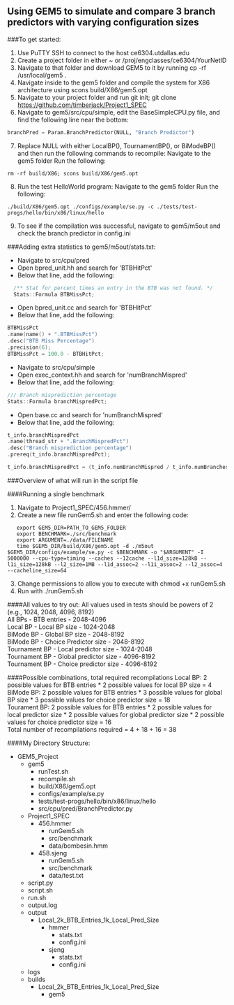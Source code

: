 ## Using GEM5 to simulate and compare 3 branch predictors with varying configuration sizes

###To get started:

1. Use PuTTY SSH to connect to the host ce6304.utdallas.edu
2. Create a project folder in either ~ or /proj/engclasses/ce6304/YourNetID
3. Navigate to that folder and download GEM5 to it by running cp -rf /usr/local/gem5 .
4. Navigate inside to the gem5 folder and compile the system for X86 architecture using scons build/X86/gem5.opt
5. Navigate to your project folder and run git init; git clone https://github.com/timberjack/Project1_SPEC
6. Navigate to gem5/src/cpu/simple, edit the BaseSimpleCPU.py file, and find the following line near the bottom:

```python
branchPred = Param.BranchPredictor(NULL, "Branch Predictor")
```

7. Replace NULL with either LocalBP(), TournamentBP(), or BiModeBP() and then run the following commands to recompile:
   Navigate to the gem5 folder
   Run the following:

```console
rm -rf build/X86; scons build/X86/gem5.opt
```

8. Run the test HelloWorld program:
   Navigate to the gem5 folder
   Run the following:

```console
./build/X86/gem5.opt ./configs/example/se.py -c ./tests/test-progs/hello/bin/x86/linux/hello
```

9. To see if the compilation was successful, navigate to gem5/m5out and check the branch predictor in config.ini

###Adding extra statistics to gem5/m5out/stats.txt:

- Navigate to src/cpu/pred
- Open bpred_unit.hh and search for 'BTBHitPct'
- Below that line, add the following:

```c
  /** Stat for percent times an entry in the BTB was not found. */
  Stats::Formula BTBMissPct;
```

- Open bpred_unit.cc and search for 'BTBHitPct'
- Below that line, add the following:

```c
BTBMissPct
.name(name() + ".BTBMissPct")
.desc("BTB Miss Percentage")
.precision(6);
BTBMissPct = 100.0 - BTBHitPct;
```

- Navigate to src/cpu/simple
- Open exec_context.hh and search for 'numBranchMispred'
- Below that line, add the following:

```c
/// Branch misprediction percentage
Stats::Formula branchMispredPct;
```

- Open base.cc and search for 'numBranchMispred'
- Below that line, add the following:

```c
t_info.branchMispredPct
.name(thread_str + ".BranchMispredPct")
.desc("Branch misprediction percentage")
.prereq(t_info.branchMispredPct);

t_info.branchMispredPct = (t_info.numBranchMispred / t_info.numBranches) \* 100;
```

###Overview of what will run in the script file

####Running a single benchmark

1. Navigate to Project1_SPEC/456.hmmer/
2. Create a new file runGem5.sh and enter the following code:

```console
   export GEM5_DIR=PATH_TO_GEM5_FOLDER
   export BENCHMARK=./src/benchmark
   export ARGUMENT=./data/FILENAME
   time $GEM5_DIR/build/X86/gem5.opt -d ./m5out $GEM5_DIR/configs/example/se.py -c $BENCHMARK -o "$ARGUMENT" -I 5000000 --cpu-type=timing --caches --12cache --l1d_size=128kB --l1i_size=128kB --l2_size=1MB --l1d_assoc=2 --l1i_assoc=2 --l2_assoc=4 --cacheline_size=64
```

3. Change permissions to allow you to execute with chmod +x runGem5.sh
4. Run with ./runGem5.sh

####All values to try out:
All values used in tests should be powers of 2 (e.g., 1024, 2048, 4096, 8192)\
All BPs - BTB entries - 2048-4096\
Local BP - Local BP size - 1024-2048\
BiMode BP - Global BP size - 2048-8192\
BiMode BP - Choice Predictor size - 2048-8192\
Tournament BP - Local predictor size - 1024-2048\
Tournament BP - Global predictor size - 4096-8192\
Tournament BP - Choice predictor size - 4096-8192

####Possible combinations, total required recompilations
Local BP: 2 possible values for BTB entries \* 2 possible values for local BP size = 4\
BiMode BP: 2 possible values for BTB entries \* 3 possible values for global BP size \* 3 possible values for choice predictor size = 18\
Tourament BP: 2 possible values for BTB entries \* 2 possible values for local predictor size \* 2 possible values for global predictor size \* 2 possible values for choice predictor size = 16\
Total number of recompilations required = 4 + 18 + 16 = 38

####My Directory Structure:

- GEM5_Project
  - gem5
    - runTest.sh
    - recompile.sh
    - build/X86/gem5.opt
    - configs/example/se.py
    - tests/test-progs/hello/bin/x86/linux/hello
    - src/cpu/pred/BranchPredictor.py
  - Project1_SPEC
    - 456.hmmer
      - runGem5.sh
      - src/benchmark
      - data/bombesin.hmm
    - 458.sjeng
      - runGem5.sh
      - src/benchmark
      - data/test.txt
  - script.py
  - script.sh
  - run.sh
  - output.log
  - output
    - Local_2k_BTB_Entries_1k_Local_Pred_Size
      - hmmer
        - stats.txt
        - config.ini
      - sjeng
        - stats.txt
        - config.ini
  - logs
  - builds
    - Local_2k_BTB_Entries_1k_Local_Pred_Size
      - gem5
